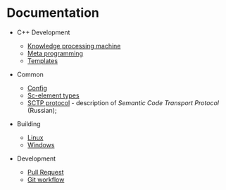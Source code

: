# Documentation
- C++ Development
    * [Knowledge processing machine](cpp/kpm.md)
    * [Meta programming](cpp/cpp-meta.md)
    * [Templates](cpp/templates.md)

- Common
    * [Config](other/config.md)
    * [Sc-element types](cpp/el_types.md)
    * [SCTP protocol](net/sctp.md) - description of *Semantic Code Transport Protocol* (Russian);

- Building
    * [Linux](build/linux-build.md)
    * [Windows](build/windows-build.md)

- Development
    * [Pull Request](Pull-requests)
    * [Git workflow](Git-workflow)
